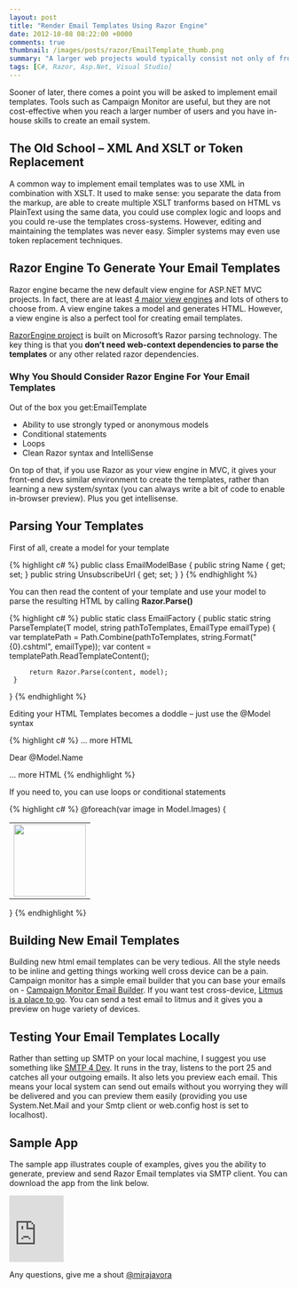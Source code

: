 ```yaml
---
layout: post
title: "Render Email Templates Using Razor Engine"
date: 2012-10-08 08:22:00 +0000
comments: true
thumbnail: /images/posts/razor/EmailTemplate_thumb.png
summary: "A larger web projects would typically consist not only of front end web project, but would include additional class libraries and offload some of the heavy processing work to service or console apps. The common problem is then how do you update the front-end and signal the site that some work has been completed."
tags: [C#, Razor, Asp.Net, Visual Studio]
---
```


Sooner of later, there comes a point you will be asked to implement email templates. Tools such as Campaign Monitor are useful, but they are not cost-effective when you reach a larger number of users and you have in-house skills to create an email system.

The Old School – XML And XSLT or Token Replacement
-------------------

A common way to implement email templates was to use XML in combination with XSLT. It used to make sense: you separate the data from the markup, are able to create multiple XSLT tranforms based on HTML vs PlainText using the same data, you could use complex logic and loops and you could re-use the templates cross-systems. However, editing and maintaining the templates was never easy. Simpler systems may even use token replacement techniques.

Razor Engine To Generate Your Email Templates
-------------------

Razor engine became the new default view engine for ASP.NET MVC projects. In fact, there are at least [4 major view engines](http://stackoverflow.com/questions/1451319/asp-net-mvc-view-engine-comparison) and lots of others to choose from. A view engine takes a model and generates HTML. However, a view engine is also a perfect tool for creating email templates.

[RazorEngine project](http://razorengine.codeplex.com/) is built on Microsoft’s Razor parsing technology. The key thing is that you **don’t need web-context dependencies to parse the templates** or any other related razor dependencies.

### Why You Should Consider Razor Engine For Your Email Templates

Out of the box you get:EmailTemplate

- Ability to use strongly typed or anonymous models
- Conditional statements
- Loops 
- Clean Razor syntax and IntelliSense

On top of that, if you use Razor as your view engine in MVC, it gives your front-end devs similar environment to create the templates, rather than learning a new system/syntax (you can always write a bit of code to enable in-browser preview). Plus you get intellisense.

Parsing Your Templates
-------------------

First of all, create a model for your template

{% highlight c# %}
public class EmailModelBase
{
    public string Name { get; set; }
    public string UnsubscribeUrl { get; set; }
}
{% endhighlight %} 

You can then read the content of your template and use your model to parse the resulting HTML by calling **Razor.Parse()**

{% highlight c# %}
public static class EmailFactory
{
     public static string ParseTemplate<T>(T model, string pathToTemplates, EmailType emailType)
     {
         var templatePath = Path.Combine(pathToTemplates, string.Format("{0}.cshtml", emailType));
         var content = templatePath.ReadTemplateContent();
 
         return Razor.Parse(content, model);
     }
}
{% endhighlight %} 

Editing your HTML Templates becomes a doddle – just use the @Model syntax

{% highlight c# %}
... more HTML
<p align="left" class="article-title">Dear @Model.Name</p>
... more HTML
{% endhighlight %}  

If you need to, you can use loops or conditional statements

{% highlight c# %}
@foreach(var image in Model.Images)
{
   <td class="w130" width="130" valign="top">
       <table class="w130" width="130" cellpadding="0" cellspacing="0" border="0">
           <tbody><tr>
                      <td class="w130" width="130"><img src="@image" editable="true" label="Image" class="w130" width="130" border="0"></td>
                  </tr>
           </tbody></table>
   </td> 
}
{% endhighlight %} 

Building New Email Templates
-------------------

Building new html email templates can be very tedious. All the style needs to be inline and getting things working well cross device can be a pain. Campaign monitor has a simple email builder that you can base your emails on -  [Campaign Monitor Email Builder](https://templates.campaignmonitor.com/build/). If you want test cross-device, [Litmus is a place to go](http://litmus.com/). You can send a test email to litmus and it gives you a preview on huge variety of devices.

Testing Your Email Templates Locally
-------------------

Rather than setting up SMTP on your local machine, I suggest you use something like [SMTP 4 Dev](http://smtp4dev.codeplex.com/). It runs in the tray, listens to the port 25 and catches all your outgoing emails. It also lets you preview each email. This means your local system can send out emails without you worrying they will be delivered and you can preview them easily (providing you use System.Net.Mail and your Smtp client or web.config host is set to localhost).

Sample App
-------------------

The sample app illustrates couple of examples, gives you the ability to generate, preview and send Razor Email templates via SMTP client.  You can download the app from the link below.

<iframe height="120" src="https://skydrive.live.com/embed?cid=84E23A97F665C5F2&amp;resid=84E23A97F665C5F2%21240&amp;authkey=AAj4uKGWd7hLe08" frameborder="0" width="98" scrolling="no"></iframe>

Any questions, give me a shout [@mirajavora](http://twitter.com/mirajavora)